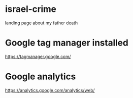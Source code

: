 # israel-crime
landing page about my father death

# Google tag manager installed
https://tagmanager.google.com/

# Google analytics
https://analytics.google.com/analytics/web/
